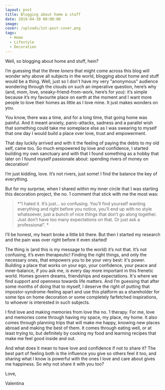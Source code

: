 ```yaml
---
layout: post
title: Blogging about home & stuff
date: 2019-04-30 00:00:00
image:
cover: /uploads/1st-post-cover.png
tags:
  - Home
  - Lifestyle
  - Decoration
---
```


Well, so blogging about home and stuff, hein?

I’m guessing that the three *loners* that might come across this blog will wonder why above all subjects in the world, blogging about home and stuff would be a thing. Well, just so I don't have my very "anonymous" audience wondering through the clouds on such an imperative question, here’s why (and, mom, love, sneaky-friend-from-work, here’s for you): it’s simple because it’s my favourite place on earth at the moment and I want more people to love their homes as little as I love mine. It just makes wonders on you.

You know, there was a time, and for a long time, that going home was painful. And it meant anxiety, panic-attacks, sadness and a parallel wish that something could take me someplace else as I was swearing to myself that one day I would build a place over love, trust and empowerment.

That day luckily arrived and with it the feeling of paying the debts to my old self, came too. So much empowered by love and confidence, I started building my own sanctuary and with that I found something as a hobby that later on I found myself passionate about: spending rivers of money on decoration\!

I’m just kidding, love. It’s not rivers, just some\! I find the balance the key of everything.

But for my surprise, when I shared within my inner circle that I was starting this decoration project, the no. 1 comment that stick with me the most was:

> *“I hated it. It’s just… so confusing. You’ll find yourself wanting everything and right before you notice, you’ll end up with no style whatsoever, just a bunch of nice things that don’t go along together. Just don’t have too many expectations on that. Or just ask a professional”. *

I’ll be honest, my heart broke a little bit there. But then I started my research and the pain was over right before it even started\!

The thing is (and this is my message to the world) it’s not that. It’s not confusing, it’s even therapeutic\! Finding the right things, and only the necessary ones, that empowers you to be your very best: it's power. Building a place that works on your ego, your confidence, your peace and inner-balance, if you ask me, is every day more important in this frenetic world. Homes govern dreams, friendships and expectations. It's where we find support and openness towards life matters. And I’m guessing that after some months of doing that to myself, I deserve the right of putting that impostor-syndrome-feeling apart and use this platform as a shareholder for some tips on home decoration or some completely farfetched inspirations, to whoever is interested in such subjects.

I find love and making memories from love the no. 1 therapy. For me, love and memories come through having my space, my place, my home. It also comes through planning trips that will make me happy, knowing new places abroad and making the best of them. It comes through eating well, or at least trying to, but definitely by cooking my food and learning recipes that make me feel good inside and out.

And what does it mean to have love and confidence if not to share it? The best part of feeling both is the influence you give so others feel it too, and sharing what I know is powerful with the ones I love and care about gives me happiness. So why not share it with you too?

Love,

Valentina